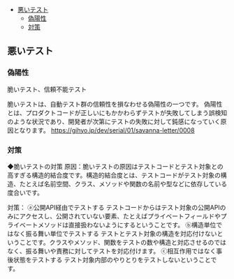 - [悪いテスト](#悪いテスト)
  - [偽陽性](#偽陽性)
  - [対策](#対策)


## 悪いテスト
### 偽陽性
脆いテスト、信頼不能テスト

脆いテストは、自動テスト群の信頼性を損なわせる偽陽性の一つです。
偽陽性とは、プロダクトコードが正しいにもかかわらずテストが失敗してしまう誤検知のような状況であり、開発者が次第にテストの失敗に対して鈍感になっていく原因となります。
https://gihyo.jp/dev/serial/01/savanna-letter/0008

### 対策
◆脆いテストの対策
原因：脆いテストの原因はテストコードとテスト対象との高すぎる構造的結合度です。構造的結合度とは、テストコードがテスト対象の構造、たとえば名前空間、クラス、メソッドや関数の名前や型などに依存している度合いです。

対策：
ⓐ公開API経由でテストする
    テストコードからはテスト対象の公開APIのみにアクセスし、公開されていない要素、たとえばプライベートフィールドやプライベートメソッドは直接扱わないようにするということです。
ⓑ構造単位ではなく振る舞い単位でテストする
    テストとテスト対象の構造を対応付けないということです。クラスやメソッド、関数をテストの数や構造と対応させるのではなく、振る舞いや責務に対してテストを対応付けます。
ⓒ相互作用ではなく事後状態をテストする
    テスト対象内部のやりとりをテストしないということです。
